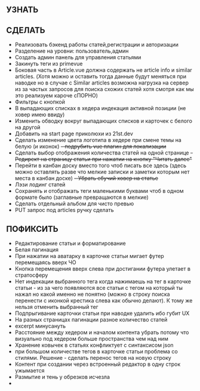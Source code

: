 ## УЗНАТЬ

## СДЕЛАТЬ
- Реализовать бэкенд работы статей,регистрации и авторизации
- Разделение на уровни: пользователь,админ
- Создать админ панель для управления статьями
- Закинуть теги из primevue
- Боковая часть в Article.vue должна содержать не article info и similar articles. (Хотя можно и оставить тогда данные будут меняться при наводке но в случае с Similar articles возможна нагрузка на сервер из за частых запросов для поиска схожих статей хотя смотря как мы это реализуем кароче сПОРНО)
- Фильтры с кнопкой
- В выпадающих списках в хедера индекация активной позиции (не ховер имею ввиду)
- Изменить обводку вокруг выпадающих списков и карточек с белого на другой
- Добавить на start page приколюхи из 21st.dev
- Сделать изменение цвета логотипа в хедере при смене темы на белую (и иконок)
~~- подрубить vue плагин для локализации~~
- Сделать выбор отображения количества статей на одной странице
~~- Редирект на страницу статьи при нажатии на кнопку "Читать далее"~~
- Перейти в канбан доску вместо того чтоб писать все здесь (здесь можно оставлять разве что мелкие записки и заметки которым нет места в канбан доске)
~~- Убрать ебучий ховер на статье~~
- Лэзи лодинг статей
- Сохранять и отображать теги маленькими буквами чтоб в одном формате было (заглавные превращаются в мелкие)
- Сделать отдельный альбом для чисто превью
- PUT запрос под articles ручку сделать

## ПОФИКСИТЬ
- Редактирование статьи и форматирование
- Белая пагинация
- При нажатии на аватарку в карточке статьи мигает футер перемещаясь вверх ЧО
- Кнопка перемещения вверх слева при достигании футера улетает в стратосферу
- Нет индекации выбранного тега когда нажимаешь на тег в карточке статьи - из за чего появляются все статьи с тегом на который ты нажал но какой именно не понятно (можно в строку поиска перенести с иконкой крестика слева как обычно делают). К тому же нельзя отменить выбранный тег
- Подпрыгивание карточки статьи при наводке удалить ибо губит UX
- На разных страницах пагинации разное количество статей
- excerpt минусануть
- Расстояние между хедером и началом контента убрать потому что визуально под хедером больше пространства чем над ним
- Хранение ковычек в статьях конфликтует с синтаксисом json
- при большом количестве тегов в карточке статьи проблема со стилями. Решение - сделать перенос тегов на новую строку
- Контент при создании через встроенный редактор в одну строк ужымается
- Размытие и тень у обрезков исчезла
- 
